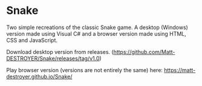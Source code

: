 # Snake
Two simple recreations of the classic Snake game. A desktop (Windows) version made using Visual C# and a browser version made using HTML, CSS and JavaScript.

Download desktop version from releases. (https://github.com/Matt-DESTROYER/Snake/releases/tag/v1.0)

Play browser version (versions are not entirely the same) here: https://matt-destroyer.github.io/Snake/
